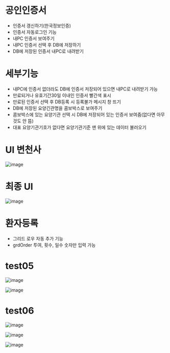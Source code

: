 # 공인인증서
- 인증서 갱신하기(한국정보인증)
- 인증서 자동로그인 기능
- 내PC 인증서 보여주기
- 내PC 인증서 선택 후 DB에 저장하기
- DB에 저장된 인증서 내PC로 내려받기


# 세부기능
- 내PC에 인증서 없더라도 DB에 인증서 저장되어 있으면 내PC로 내려받기 가능
- 만료되거나 유효기간30일 이내인 인증서 빨간색 표시
- 만료된 인증서 선택 후 DB등록 시 등록불가 메시지 창 뜨기
- DB에 저장된 요양긴관명을 콤보박스로 보여주기
- 콤보박스에 있는 요양기관 선택 시 DB에 저장되어 있는 인증서 보여줌(없다면 아무것도 안 뜸)
- 대표 요양기관기호가 없다면 요양기관기준 맨 위에 있는 데이터 불러오기 



# UI 변천사

![image](https://user-images.githubusercontent.com/65011438/170907429-2ed1af42-65b1-44c0-9ec7-88f4c782b2d6.png)




# 최종 UI

![image](https://user-images.githubusercontent.com/65011438/170907715-6975da3f-4b69-46cc-b74b-e42d618be4af.png)

# 환자등록
- 그리드 로우 자동 추가 기능
- grdOrder 투여, 횟수, 일수 숫자만 입력 가능


# test05
![image](https://user-images.githubusercontent.com/65011438/172575853-0497da4d-dc4b-4460-9335-7b5dad2a30d6.png)

![image](https://user-images.githubusercontent.com/65011438/173291401-577dad10-0e33-483b-9c01-84820269263d.png)


# test06
![image](https://user-images.githubusercontent.com/65011438/172577084-a876554c-e59a-4c3a-8da9-e2f7383b4ccf.png)

![image](https://user-images.githubusercontent.com/65011438/173291813-009dacf9-56bf-4548-a23c-d7936dd44168.png)

![image](https://user-images.githubusercontent.com/65011438/173786012-c7ff2eed-2bfd-42f0-97a6-92762ba69478.png)



